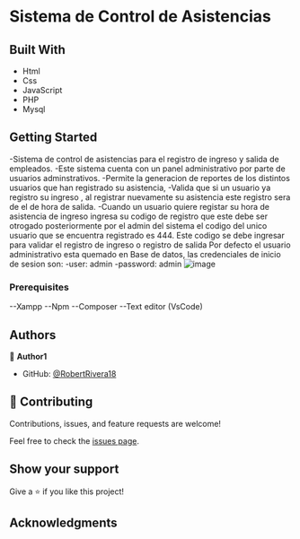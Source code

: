 <a name="readme-top"></a>

# Sistema de Control de Asistencias

## Built With

- Html
- Css
- JavaScript
- PHP
- Mysql


## Getting Started

-Sistema de control de asistencias para el registro de ingreso y salida de empleados.
-Este sistema cuenta con un panel administrativo por parte de usuarios adminstrativos.
-Permite la generacion de reportes de los distintos usuarios que han registrado su asistencia, 
-Valida que si un usuario ya registro su ingreso , al registrar nuevamente su asistencia este registro sera de el de hora de salida.
-Cuando un usuario quiere registar su hora de asistencia de ingreso ingresa su codigo de registro que este debe ser otrogado posteriormente por el admin del sistema 
el codigo del unico usuario que se encuentra registrado es 444.
Este codigo se debe ingresar para validar el registro de ingreso o registro de salida 
Por defecto el usuario administrativo esta quemado en Base de datos, las credenciales de inicio de sesion son:
-user: admin
-password: admin
![image](https://github.com/RobertRivera18/controlAsistencias/assets/33704843/7eb00773-f993-4ac7-9dc0-19a585cd387d)

### Prerequisites

--Xampp
--Npm 
--Composer 
--Text editor (VsCode)


## Authors

👤 **Author1**

- GitHub: [@RobertRivera18](https://github.com/RobertRivera18/controlAsistencias/)


## 🤝 Contributing

Contributions, issues, and feature requests are welcome!

Feel free to check the [issues page](https://github.com/use/repository/issues).

## Show your support

Give a ⭐️ if you like this project!

## Acknowledgments
